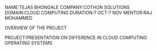 NAME:TEJAS BHONGALE
COMPANY:COTHON SOLUTIONS
DOMAIN:CLOUD COMPUTING
DURATION:7 OCT-7 NOV
MENTOR:RAJ MOHAMMED

OVERVIEW OF THE PROJECT

PROJECT:PRESENTATION ON DIFFERENCE IN CLOUD COMPUTING OPERATING SYSTEMS

